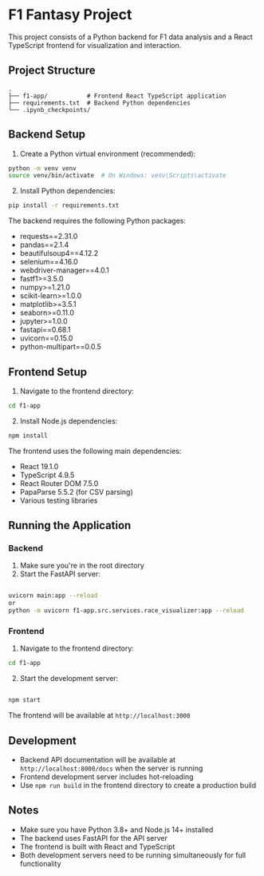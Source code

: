 # F1 Fantasy Project

This project consists of a Python backend for F1 data analysis and a React TypeScript frontend for visualization and interaction.

## Project Structure

```
.
├── f1-app/           # Frontend React TypeScript application
├── requirements.txt  # Backend Python dependencies
└── .ipynb_checkpoints/
```

## Backend Setup

1. Create a Python virtual environment (recommended):
```bash
python -m venv venv
source venv/bin/activate  # On Windows: venv\Scripts\activate
```

2. Install Python dependencies:
```bash
pip install -r requirements.txt
```

The backend requires the following Python packages:
- requests==2.31.0
- pandas==2.1.4
- beautifulsoup4==4.12.2
- selenium==4.16.0
- webdriver-manager==4.0.1
- fastf1>=3.5.0
- numpy>=1.21.0
- scikit-learn>=1.0.0
- matplotlib>=3.5.1
- seaborn>=0.11.0
- jupyter>=1.0.0
- fastapi==0.68.1
- uvicorn==0.15.0
- python-multipart==0.0.5

## Frontend Setup

1. Navigate to the frontend directory:
```bash
cd f1-app
```

2. Install Node.js dependencies:
```bash
npm install
```

The frontend uses the following main dependencies:
- React 19.1.0
- TypeScript 4.9.5
- React Router DOM 7.5.0
- PapaParse 5.5.2 (for CSV parsing)
- Various testing libraries

## Running the Application

### Backend
1. Make sure you're in the root directory
2. Start the FastAPI server:
```bash

uvicorn main:app --reload
or
python -m uvicorn f1-app.src.services.race_visualizer:app --reload

```

### Frontend
1. Navigate to the frontend directory:
```bash
cd f1-app
```

2. Start the development server:
```bash

npm start

```

The frontend will be available at `http://localhost:3000`

## Development

- Backend API documentation will be available at `http://localhost:8000/docs` when the server is running
- Frontend development server includes hot-reloading
- Use `npm run build` in the frontend directory to create a production build

## Notes

- Make sure you have Python 3.8+ and Node.js 14+ installed
- The backend uses FastAPI for the API server
- The frontend is built with React and TypeScript
- Both development servers need to be running simultaneously for full functionality 
